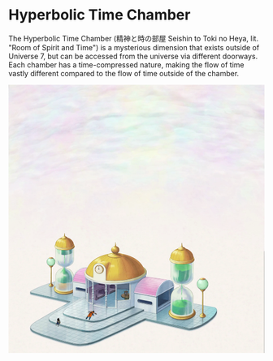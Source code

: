 # Hyperbolic Time Chamber

The Hyperbolic Time Chamber (精神と時の部屋 Seishin to Toki no Heya, lit. "Room of Spirit and Time") is a mysterious dimension that exists outside of Universe 7, but can be accessed from the universe via different doorways. Each chamber has a time-compressed nature, making the flow of time vastly different compared to the flow of time outside of the chamber.

![Screenshot of a comment on a GitHub issue showing an image, added in the Markdown, of an Octocat smiling and raising a tentacle.](/assets/hyperbolic-time-chamber.png)
